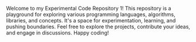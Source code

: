 Welcome to my Experimental Code Repository 1! This repository is a playground for exploring various programming languages, algorithms, libraries, and concepts. It's a space for experimentation, learning, and pushing boundaries. Feel free to explore the projects, contribute your ideas, and engage in discussions. Happy coding!
